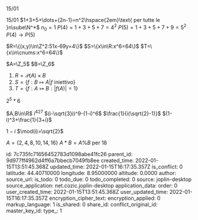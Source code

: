 15/01

15/01
$1+3+5+\dots+(2n-1)=n^2\hspace{2em}\text{ per tutte le }n\sube\N^*$
$n_0=1$
$P(4)=1+3+5+7=4^2$
$P(5)=1+3+5+7+9=5^2$
$P(4)\rightarrow P(5)$

$R=\{(x,y)\in\Z^2:51x-69y=4\}$
$S=\{x\in\R:x^6=64\}$
$T=\{x\in\cnums:x^6=64\}$

$A=\Z_5$
$B=\Z_6$
1) $R=\mathcal{P}(A)\times B$
2) $S=\{f:B\mapsto A|f\text{ iniettivo}\}$
3) $T=\{f:A\mapsto B:|f(A)|=1\}$

$2^5*6$

$A,B\in\R$
$i^{427}$
$(i-\sqrt{3}i)^9-(1-i)^6$
$\frac{1}{i(\sqrt{2}-1)}$
$(1-i)^3+\frac{1}{3+i}$


$1-i$
$\mod(i)=\sqrt{2}$

$A=\{2,4,8,10,14,16\}$
$A*B=A\%B\text{ per }18$

id: 7c735fc71656452783d1098abe41fc26
parent_id: 9d977ff4962d4ff6a7bbecb7049fb8ee
created_time: 2022-01-15T13:51:45.368Z
updated_time: 2022-01-15T16:17:35.357Z
is_conflict: 0
latitude: 44.40710000
longitude: 8.95000000
altitude: 0.0000
author: 
source_url: 
is_todo: 0
todo_due: 0
todo_completed: 0
source: joplin-desktop
source_application: net.cozic.joplin-desktop
application_data: 
order: 0
user_created_time: 2022-01-15T13:51:45.368Z
user_updated_time: 2022-01-15T16:17:35.357Z
encryption_cipher_text: 
encryption_applied: 0
markup_language: 1
is_shared: 0
share_id: 
conflict_original_id: 
master_key_id: 
type_: 1